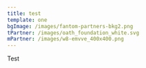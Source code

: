 ```yaml
---
title: test
template: one
bgImage: /images/fantom-partners-bkg2.png
tPartner: /images/oath_foundation_white.svg
mPartner: /images/w8-emvve_400x400.png
---
```


Test
